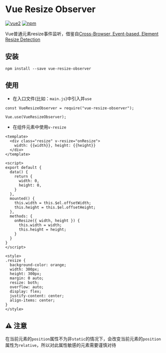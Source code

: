 # Vue Resize Observer
[![vue2](https://img.shields.io/badge/vue-2.x-brightgreen.svg)](https://vuejs.org/)
[![npm](https://img.shields.io/npm/dm/vue-resize-observer.svg)](https://www.npmjs.com/package/vue-resize-observer)

Vue普通元素resize事件监听，借鉴自[Cross-Browser, Event-based, Element Resize Detection](http://www.backalleycoder.com/2013/03/18/cross-browser-event-based-element-resize-detection/)

## 安装
```
npm install --save vue-resize-observer
```

## 使用

* 在入口文件(比如：`main.js`)中引入并`use`
```
const VueResizeObserver = require("vue-resize-observer");

Vue.use(VueResizeObserver);

```
* 在组件元素中使用`v-resize`
```
<template>
  <div class="resize" v-resize="onResize">
    width: {{width}}, height: {{height}}
  </div>
</template>

<script>
export default {
  data() {
    return {
      width: 0,
      height: 0,
    }
  },
  mounted() {
    this.width = this.$el.offsetWidth;
    this.height = this.$el.offsetHeight;
  },
  methods: {
    onResize({ width, height }) {
      this.width = width;
      this.height = height;
    }
  }
}
</script>

<style>
.resize {
  background-color: orange;
  width: 300px;
  height: 300px;
  margin: 0 auto;
  resize: both;
  overflow: auto;
  display: flex;
  justify-content: center;
  align-items: center;
}
</style>
```

## ⚠️  注意
在当前元素的`position`属性不为非`static`的情况下，会改变当前元素的`position`属性为`relative`，所以对此属性敏感的元素需要谨慎对待
